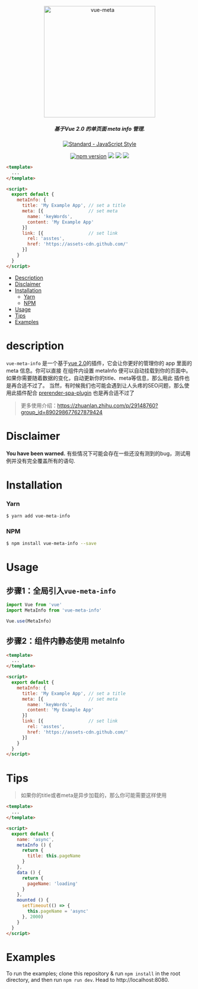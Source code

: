 <p align="center">
  <img src='http://img.souche.com/f2e/2bce899682f76be6f90cf05104d361e6.png' width='300' alt="vue-meta">
</div>

<h5 align="center">
  基于Vue 2.0 的单页面 meta info 管理.
</h5>
<p align="center">
  <a href="https://github.com/feross/standard">
    <img src="https://cdn.rawgit.com/feross/standard/master/badge.svg" alt="Standard - JavaScript Style">
  </a>
</p>

<p align="center">
<a href="https://www.npmjs.com/package/vue-meta-info"><img src="https://img.shields.io/badge/npm-0.1.1-brightgreen.svg" alt="npm version"></a> 
  <img src="https://img.shields.io/badge/codecov-95.83%25%20-brightgreen.svg">
  <img src="https://img.shields.io/badge/build-passing-brightgreen.svg">
  <a href="https://www.npmjs.com/package/vue-meta-info"><img src="https://img.shields.io/badge/licence-MIT-blue.svg"></a> 
</p>

```html
<template>
  ...
</template>

<script>
  export default {
    metaInfo: {
      title: 'My Example App', // set a title
      meta: [{                 // set meta
        name: 'keyWords',
        content: 'My Example App'
      }]
      link: [{                 // set link
        rel: 'asstes',
        href: 'https://assets-cdn.github.com/'
      }]
    }
  }
</script>
```

- [Description](#description)
- [Disclaimer](#disclaimer)
- [Installation](#installation)
    - [Yarn](#yarn)
    - [NPM](#npm)
- [Usage](#Usage)
- [Tips](#Tips)
- [Examples](#Examples)
    
# description
`vue-meta-info` 是一个基于[vue 2.0](https://vuejs.org)的插件，它会让你更好的管理你的 app 里面的 meta 信息。你可以直接
在组件内设置 metaInfo 便可以自动挂载到你的页面中。如果你需要随着数据的变化，自动更新你的title、meta等信息，那么用此
插件也是再合适不过了。
当然，有时候我们也可能会遇到让人头疼的SEO问题，那么使用此插件配合 [prerender-spa-plugin](https://github.com/chrisvfritz/prerender-spa-plugin) 也是再合适不过了
> 更多使用介绍：https://zhuanlan.zhihu.com/p/29148760?group_id=890298677627879424
# Disclaimer

**You have been warned.** 有些情况下可能会存在一些还没有测到的bug，测试用例并没有完全覆盖所有的语句.

# Installation

### Yarn
```sh
$ yarn add vue-meta-info
```

### NPM
```sh
$ npm install vue-meta-info --save
```
# Usage
## 步骤1：全局引入`vue-meta-info`
```js
import Vue from 'vue'
import MetaInfo from 'vue-meta-info'

Vue.use(MetaInfo)
```
## 步骤2：组件内静态使用 metaInfo
```html
<template>
  ...
</template>

<script>
  export default {
    metaInfo: {
      title: 'My Example App', // set a title
      meta: [{                 // set meta
        name: 'keyWords',
        content: 'My Example App'
      }]
      link: [{                 // set link
        rel: 'asstes',
        href: 'https://assets-cdn.github.com/'
      }]
    }
  }
</script>
```

# Tips
> 如果你的title或者meta是异步加载的，那么你可能需要这样使用
```html
<template>
  ...
</template>

<script>
  export default {
    name: 'async',
    metaInfo () {
      return {
        title: this.pageName
      }
    },
    data () {
      return {
        pageName: 'loading'
      }
    },
    mounted () {
      setTimeout(() => {
        this.pageName = 'async'
      }, 2000)
    }
  }
</script>
```
# Examples

To run the examples; clone this repository & run `npm install` in the root directory, and then run `npm run dev`. Head to http://localhost:8080.

